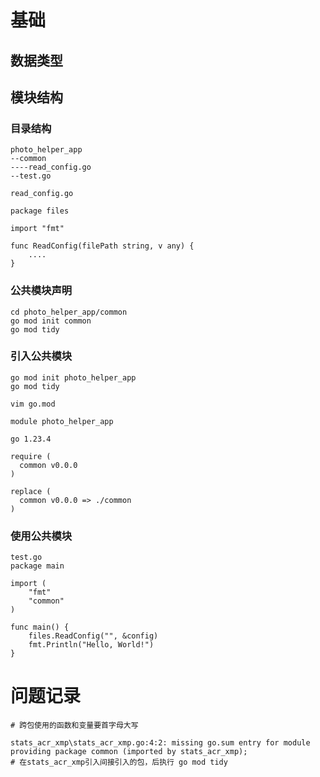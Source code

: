 # 基础





## 数据类型





## 模块结构

### 目录结构

```shell
photo_helper_app
--common
----read_config.go
--test.go

read_config.go

package files

import "fmt"

func ReadConfig(filePath string, v any) {
	....
}
```



### 公共模块声明

```shell
cd photo_helper_app/common
go mod init common
go mod tidy
```



### 引入公共模块

```
go mod init photo_helper_app
go mod tidy

vim go.mod

module photo_helper_app

go 1.23.4

require (
  common v0.0.0
)

replace (
  common v0.0.0 => ./common
)
```



### 使用公共模块

```shell
test.go
package main

import (
	"fmt"
	"common"
)

func main() {
	files.ReadConfig("", &config)
	fmt.Println("Hello, World!")
}

```





# 问题记录

```shell
# 跨包使用的函数和变量要首字母大写

stats_acr_xmp\stats_acr_xmp.go:4:2: missing go.sum entry for module providing package common (imported by stats_acr_xmp);
# 在stats_acr_xmp引入间接引入的包，后执行 go mod tidy
```


